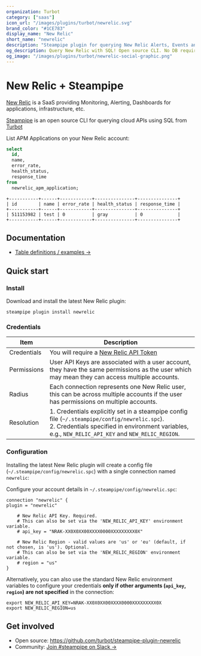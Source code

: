 ```yaml
---
organization: Turbot
category: ["saas"]
icon_url: "/images/plugins/turbot/newrelic.svg"
brand_color: "#1CE783"
display_name: "New Relic"
short_name: "newrelic"
description: "Steampipe plugin for querying New Relic Alerts, Events and other resources."
og_description: Query New Relic with SQL! Open source CLI. No DB required.
og_image: "/images/plugins/turbot/newrelic-social-graphic.png"
---
```


# New Relic + Steampipe

[New Relic](https://newrelic.com/) is a SaaS providing Monitoring, Alerting, Dashboards for applications, infrastructure, etc.

[Steampipe](https://steampipe.io/) is an open source CLI for querying cloud APIs using SQL from [Turbot](https://turbot.com/)

List APM Applications on your New Relic account:

```sql
select
  id,
  name,
  error_rate,
  health_status,
  response_time
from
  newrelic_apm_application;
```

```
+-----------+------+------------+---------------+---------------+
| id        | name | error_rate | health_status | response_time |
+-----------+------+------------+---------------+---------------+
| 511153982 | test | 0          | gray          | 0             |
+-----------+------+------------+---------------+---------------+
```

## Documentation

- [Table definitions / examples →](https://hub.steampipe.io/plugins/turbot/newrelic/tables)

## Quick start

### Install

Download and install the latest New Relic plugin:

```shell
steampipe plugin install newrelic
```

### Credentials

| Item | Description                                                                                                                                                                                              |
| ---- |----------------------------------------------------------------------------------------------------------------------------------------------------------------------------------------------------------|
| Credentials | You will require a [New Relic API Token](https://docs.newrelic.com/docs/apis/intro-apis/new-relic-api-keys)                                                                                               |
| Permissions | User API Keys are associated with a user account, they have the same permissions as the user which may mean they can access multiple accounts.                                                              |
| Radius | Each connection represents one New Relic user, this can be across multiple accounts if the user has permissions on multiple accounts. |                                                                    |
| Resolution | 1. Credentials explicitly set in a steampipe config file (`~/.steampipe/config/newrelic.spc`).<br />2. Credentials specified in environment variables, e.g., `NEW_RELIC_API_KEY` and `NEW_RELIC_REGION`. |

### Configuration

Installing the latest New Relic plugin will create a config file (`~/.steampipe/config/newrelic.spc`) with a single connection named `newrelic`:

Configure your account details in `~/.steampipe/config/newrelic.spc`:

```hcl
connection "newrelic" {
plugin = "newrelic"

    # New Relic API Key. Required.
    # This can also be set via the 'NEW_RELIC_API_KEY' environment variable.
    # api_key = "NRAK-XX0X0XX00XXXX0000XXXXXXXXX0X"

    # New Relic Region - valid values are 'us' or 'eu' (default, if not chosen, is 'us'). Optional.
    # This can also be set via the 'NEW_RELIC_REGION' environment variable.
    # region = "us"
}
```

Alternatively, you can also use the standard New Relic environment variables to configure your credentials **only if other arguments (`api_key`, `region`) are not specified** in the connection:

```shell
export NEW_RELIC_API_KEY=NRAK-XX0X0XX00XXXX0000XXXXXXXXX0X
export NEW_RELIC_REGION=us
```

## Get involved

- Open source: https://github.com/turbot/steampipe-plugin-newrelic
- Community: [Join #steampipe on Slack →](https://turbot.com/community/join)
